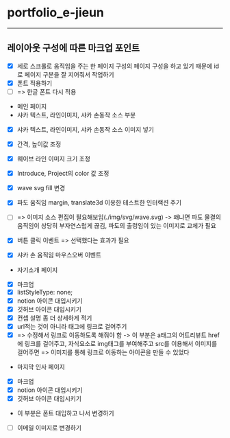 # portfolio_e-jieun
----------------------------------------------------------------------------
## 레이아웃 구성에 따른 마크업 포인트
- [x] 세로 스크롤로 움직임을 주는 한 페이지 구성의 페이지 구성을 하고 있기 때문에 id로 페이지 구분을 잘 지어줘서 작업하기 
- [x] 폰트 적용하기
- [ ] => 한글 폰트 다시 적용

- 메인 페이지
- 샤카 텍스트, 라인이미지, 샤카 손동작 소스 부분
- [x] 샤카 텍스트, 라인이미지, 샤카 손동작 소스 이미지 넣기
- [x] 간격, 높이값 조정
- [x] 웨이브 라인 이미지 크기 조정
- [x] Introduce, Project의 color 값 조정
- [x] wave svg fill 변경

- [x] 파도 움직임 margin, translate3d 이용한 테스트한 인터랙션 주기
- [ ] => 이미지 소스 편집이 필요해보임(./img/svg/wave.svg) -> 왜냐면 파도 물결의 움직임이 상당히 부자연스럽게 끊김, 파도의 출렁임이 있는 이미지로 교체가 필요
- [x] 버튼 클릭 이벤트 => 선택했다는 효과가 필요
- [x] 샤카 손 움직임 마우스오버 이벤트

- 자기소개 페이지
- [x] 마크업
- [x] listStyleType: none;
- [x] notion 아이콘 대입시키기
- [x] 깃허브 아이콘 대입시키기
- [x] 컨셉 설명 좀 더 상세하게 적기
- [x] url적는 것이 아니라 태그에 링크로 걸어주기
- [x] => 수정해서 링크로 이동하도록 해줘야 함 -> 이 부분은 a태그의 어트리뷰트 href에 링크를 걸어주고, 자식요소로 img태그를 부여해주고 src를 이용해서 이미지를 걸어주면 => 이미지를 통해 링크로 이동하는 아이콘을 만들 수 있었다

- 마지막 인사 페이지
- [x] 마크업
- [x] notion 아이콘 대입시키기
- [x] 깃허브 아이콘 대입시키기
- 이 부분은 폰트 대입하고 나서 변경하기
- [ ] 이메일 이미지로 변경하기
